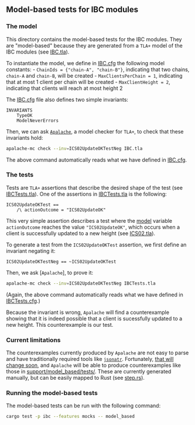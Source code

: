 ## Model-based tests for IBC modules

### The model

This directory contains the model-based tests for the IBC modules. They are "model-based" because they are generated from a `TLA+` model of the IBC modules (see [IBC.tla](support/model_based/IBC.tla)).

To instantiate the model, we define in [IBC.cfg](support/model_based/IBC.cfg) the following model constants:
    - `ChainIds = {"chain-A", "chain-B"}`, indicating that two chains, `chain-A` and `chain-B`, will be created
    - `MaxClientsPerChain = 1`, indicating that at most 1 client per chain will be created
    - `MaxClientHeight = 2`, indicating that clients will reach at most height 2

The [IBC.cfg](support/model_based/IBC.cfg) file also defines two simple invariants:
```tla
INVARIANTS
    TypeOK
    ModelNeverErrors
```

Then, we can ask [`Apalache`](https://apalache.informal.systems), a model checker for `TLA+`, to check that these invariants hold:
```bash
apalache-mc check --inv=ICS02UpdateOKTestNeg IBC.tla
```

The above command automatically reads what we have defined in [IBC.cfg](support/model_based/IBC.cfg).

### The tests

Tests are `TLA+` assertions that describe the desired shape of the test (see [IBCTests.tla](support/model_based/IBCTests.tla)). One of the assertions in [IBCTests.tla](support/model_based/IBCTests.tla) is the following:

```tla
ICS02UpdateOKTest ==
    /\ actionOutcome = "ICS02UpdateOK"
```

This very simple assertion describes a test where the [model](support/model_based/IBC.tla) variable `actionOutcome` reaches the value `"ICS02UpdateOK"`, which occurs when a client is successfully updated to a new height (see [ICS02.tla](support/model_based/ICS02.tla)).

To generate a test from the `ICS02UpdateOKTest` assertion, we first define an invariant negating it:
```tla
ICS02UpdateOKTestNeg == ~ICS02UpdateOKTest
```

Then, we ask [`Apalache`], to prove it:

```bash
apalache-mc check --inv=ICS02UpdateOKTestNeg IBCTests.tla
```

(Again, the above command automatically reads what we have defined in [IBCTests.cfg](support/model_based/IBCTests.cfg).)

Because the invariant is wrong, `Apalache` will find a counterexample showing that it is indeed possible that a client is sucessfully updated to a new height. This counterexample is our test.

### Current limitations

The counterexamples currently produced by `Apalache` are not easy to parse and have traditionally required tools like [`jsonatr`](https://github.com/informalsystems/jsonatr). Fortunately, [that will change soon](https://github.com/informalsystems/apalache/issues/530), and `Apalache` will be able to produce counterexamples like those in [support/model_based/tests/](support/model_based/tests/).
These are currently generated manually, but can be easily mapped to Rust (see [step.rs](step.rs)).

### Running the model-based tests

The model-based tests can be run with the following command:
 
```bash
cargo test -p ibc --features mocks -- model_based
```

